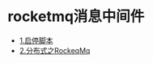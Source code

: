 # rocketmq消息中间件


*  [1.启停脚本](distributed/rocketmq/shell.md)
*  [2.分布式之RockeqMq](distributed/rocketmq/rocketmq.md)